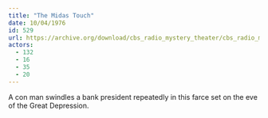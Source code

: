 ```yaml
---
title: "The Midas Touch"
date: 10/04/1976
id: 529
url: https://archive.org/download/cbs_radio_mystery_theater/cbs_radio_mystery_theater-0501-0550.zip/cbs_radio_mystery_theater-0501-0550%2Fcbsrmt_0529_the_midas_touch.mp3
actors:
  - 132
  - 16
  - 35
  - 20
---
```

A con man swindles a bank president repeatedly in this farce set on the eve of the Great Depression.